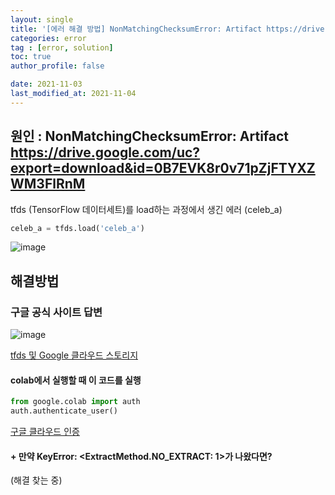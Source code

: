 ```yaml
---
layout: single
title: '[에러 해결 방법] NonMatchingChecksumError: Artifact https://drive.google.com/uc?export=download&id=0B7EVK8r0v71pZjFTYXZWM3FlRnM'
categories: error
tag : [error, solution]
toc: true
author_profile: false

date: 2021-11-03
last_modified_at: 2021-11-04
---
```


## 원인 : NonMatchingChecksumError: Artifact https://drive.google.com/uc?export=download&id=0B7EVK8r0v71pZjFTYXZWM3FlRnM 

tfds (TensorFlow 데이터세트)를 load하는 과정에서 생긴 에러
(celeb_a)

```python
celeb_a = tfds.load('celeb_a')
```

![image](https://user-images.githubusercontent.com/78655692/140298490-78dacbbc-1b79-4299-865d-17c9d9e6b495.png)



## 해결방법

### 구글 공식 사이트 답변
![image](https://user-images.githubusercontent.com/78655692/140298711-f4d0ec60-67a1-4d9a-a179-ae8904687412.png)

[tfds 및 Google 클라우드 스토리지](https://www.tensorflow.org/datasets/gcs)

#### colab에서 실행할 때 이 코드를 실행
```python
from google.colab import auth
auth.authenticate_user()
```

[구글 클라우드 인증](https://cloud.google.com/docs/authentication/getting-started#windows)

#### + 만약 KeyError: <ExtractMethod.NO_EXTRACT: 1>가 나왔다면?
(해결 찾는 중) 